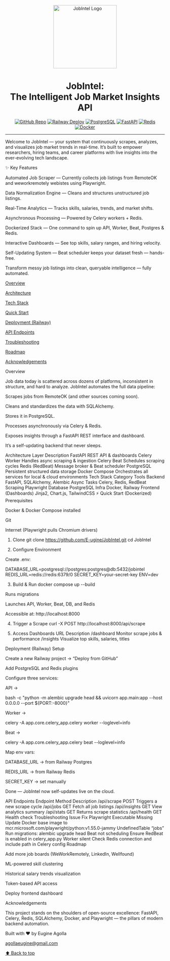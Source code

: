 <a name="readme-top"></a>

<div align="center"> <img src="./assets/jobintel-logo.png" alt="JobIntel Logo" width="200"> <h1 align="center">JobIntel: </br> The Intelligent Job Market Insights API</h1> </div> <div align="center"> <a href="https://github.com/E-ugine/JobIntel"><img src="https://img.shields.io/badge/GitHub-Repo-000?logo=github&logoColor=white&style=for-the-badge" alt="GitHub Repo"></a> <a href="https://railway.app/"><img src="https://img.shields.io/badge/Deploy-Railway-blue?logo=railway&logoColor=white&style=for-the-badge" alt="Railway Deploy"></a> <a href="https://www.postgresql.org/"><img src="https://img.shields.io/badge/PostgreSQL-DB-316192?logo=postgresql&logoColor=white&style=for-the-badge" alt="PostgreSQL"></a> <a href="https://fastapi.tiangolo.com/"><img src="https://img.shields.io/badge/FastAPI-Backend-009688?logo=fastapi&logoColor=white&style=for-the-badge" alt="FastAPI"></a> <a href="https://redis.io/"><img src="https://img.shields.io/badge/Redis-Broker-D92B2B?logo=redis&logoColor=white&style=for-the-badge" alt="Redis"></a> <a href="https://www.docker.com/"><img src="https://img.shields.io/badge/Docker-Containerized-0db7ed?logo=docker&logoColor=white&style=for-the-badge" alt="Docker"></a> <hr> </div>

Welcome to JobIntel — your system that continuously scrapes, analyzes, and visualizes job market trends in real-time.
It’s built to empower researchers, hiring teams, and career platforms with live insights into the ever-evolving tech landscape.

✨ Key Features

Automated Job Scraper — Currently collects job listings from RemoteOK and weworkremotely webistes using Playwright.

Data Normalization Engine — Cleans and structures unstructured job listings.

Real-Time Analytics — Tracks skills, salaries, trends, and market shifts.

Asynchronous Processing — Powered by Celery workers + Redis.

Dockerized Stack — One command to spin up API, Worker, Beat, Postgres & Redis.

Interactive Dashboards — See top skills, salary ranges, and hiring velocity.

Self-Updating System — Beat scheduler keeps your dataset fresh — hands-free.

Transform messy job listings into clean, queryable intelligence — fully automated.

<!-- 🔥 News
<div class="scrollable"> <ul> <li><strong>[2025, Oct 17]</strong>: <em>JobIntel officially containerized!</em> Full Docker Compose setup now includes API, Celery Worker, Beat, PostgreSQL, and Redis — deployed seamlessly to Railway.</li> <li><strong>[2025, Oct 10]</strong>: Added RedBeat scheduler for persistent task orchestration in Redis.</li> <li><strong>[2025, Oct 5]</strong>:Insights API launched — visualize top skills, salaries, and job title trends.</li> </ul> </div>
Table of Contents -->

<a href="#overview"> Overview</a>

<a href="#architecture"> Architecture</a>

<a href="#stack">Tech Stack</a>

<a href="#quick-start">Quick Start</a>

<a href="#deployment">Deployment (Railway)</a>

<a href="#api-endpoints">API Endpoints</a>

<a href="#troubleshooting">Troubleshooting</a>

<a href="#roadmap">Roadmap</a>

<a href="#acknowledgements">Acknowledgements</a>

<span id="overview"/>
Overview

Job data today is scattered across dozens of platforms, inconsistent in structure, and hard to analyze.
JobIntel automates the full data pipeline:

Scrapes jobs from RemoteOK (and other sources coming soon).

Cleans and standardizes the data with SQLAlchemy.

Stores it in PostgreSQL.

Processes asynchronously via Celery & Redis.

Exposes insights through a FastAPI REST interface and dashboard.

It’s a self-updating backend that never sleeps.

<span id="architecture"/>
 Architecture
Layer	Description
FastAPI	REST API & dashboards
Celery Worker	Handles async scraping & ingestion
Celery Beat	Schedules scraping cycles
Redis (RedBeat)	Message broker & Beat scheduler
PostgreSQL	Persistent structured data storage
Docker Compose	Orchestrates all services for local & cloud environments
<span id="stack"/>
Tech Stack
Category	Tools
Backend	FastAPI, SQLAlchemy, Alembic
Async Tasks	Celery, Redis, RedBeat
Scraping	Playwright
Database	PostgreSQL
Infra	Docker, Railway
Frontend (Dashboards)	Jinja2, Chart.js, TailwindCSS
<span id="quick-start"/>
⚡ Quick Start (Dockerized)
Prerequisites

Docker & Docker Compose installed

Git

Internet (Playwright pulls Chromium drivers)

1. Clone
git clone https://github.com/E-ugine/JobIntel.git
cd JobIntel

2. Configure Environment

Create .env:

DATABASE_URL=postgresql://postgres:postgres@db:5432/jobintel
REDIS_URL=redis://redis:6379/0
SECRET_KEY=your-secret-key
ENV=dev

3. Build & Run
docker compose up --build


Runs migrations

Launches API, Worker, Beat, DB, and Redis

Accessible at: http://localhost:8000

4. Trigger a Scrape
curl -X POST http://localhost:8000/api/scrape

5. Access Dashboards
URL	Description
/dashboard	Monitor scrape jobs & performance
/insights	Visualize top skills, salaries, titles
<span id="deployment"/>
Deployment (Railway)
Setup

Create a new Railway project → “Deploy from GitHub”

Add PostgreSQL and Redis plugins

Configure three services:

API →

bash -c "python -m alembic upgrade head && uvicorn app.main:app --host 0.0.0.0 --port ${PORT:-8000}"


Worker →

celery -A app.core.celery_app.celery worker --loglevel=info


Beat →

celery -A app.core.celery_app.celery beat --loglevel=info


Map env vars:

DATABASE_URL → from Railway Postgres

REDIS_URL → from Railway Redis

SECRET_KEY → set manually

Done — JobIntel now self-updates live on the cloud.

<span id="api-endpoints"/>
API Endpoints
Endpoint	Method	Description
/api/scrape	POST	Triggers a new scrape cycle
/api/jobs	GET	Fetch all job listings
/api/insights	GET	View analytics summary
/api/stats	GET	Returns scrape statistics
/api/health	GET	Health check
<span id="troubleshooting"/>
Troubleshooting
Issue	Fix
Playwright Executable Missing	Update Docker base image to mcr.microsoft.com/playwright/python:v1.55.0-jammy
UndefinedTable “jobs”	Run migrations: alembic upgrade head
Beat not scheduling	Ensure RedBeat is enabled in celery_app.py
Worker silent	Check Redis connection and include path in Celery config
<span id="roadmap"/>
Roadmap

Add more job boards (WeWorkRemotely, LinkedIn, Wellfound)

ML-powered skill clustering

Historical salary trends visualization

Token-based API access

Deploy frontend dashboard

<span id="acknowledgements"/>
Acknowledgements

This project stands on the shoulders of open-source excellence:
FastAPI, Celery, Redis, SQLAlchemy, Docker, and Playwright — the pillars of modern backend automation.

Built with ❤️ by Eugine Agolla

agollaeugine@gmail.com

<a href="#readme-top">⬆️ Back to top</a>